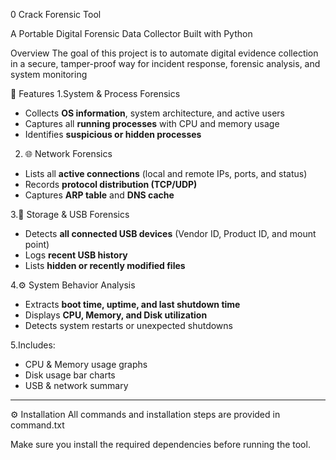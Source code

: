 0 Crack Forensic Tool

A Portable Digital Forensic Data Collector Built with Python  

Overview
The goal of this project is to automate digital evidence collection in a secure, tamper-proof way for incident response, forensic analysis, and system monitoring

🚀 Features
1.System & Process Forensics
- Collects **OS information**, system architecture, and active users  
- Captures all **running processes** with CPU and memory usage  
- Identifies **suspicious or hidden processes**

2. 🌐 Network Forensics
- Lists all **active connections** (local and remote IPs, ports, and status)  
- Records **protocol distribution (TCP/UDP)**  
- Captures **ARP table** and **DNS cache**

3.💾 Storage & USB Forensics
- Detects **all connected USB devices** (Vendor ID, Product ID, and mount point)  
- Logs **recent USB history**  
- Lists **hidden or recently modified files**

4.⚙️ System Behavior Analysis
- Extracts **boot time, uptime, and last shutdown time**  
- Displays **CPU, Memory, and Disk utilization**  
- Detects system restarts or unexpected shutdowns  

5.Includes:
  - CPU & Memory usage graphs  
  - Disk usage bar charts  
  - USB & network summary  
---

⚙️ Installation
 All commands and installation steps are provided in command.txt 

Make sure you install the required dependencies before running the tool.


